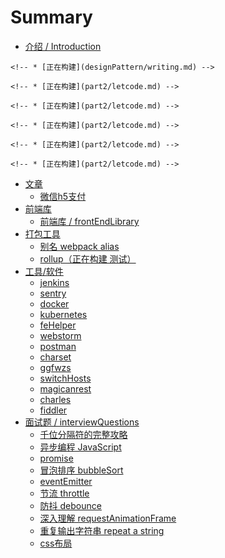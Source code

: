 # Summary

* [介绍 / Introduction](README.md)

<!-- * [设计模式 / designPattern](designPattern/README.md) -->
    <!-- * [正在构建](designPattern/writing.md) -->
<!-- * [力扣 / letcode](part2/README.md) -->
    <!-- * [正在构建](part2/letcode.md) -->
<!-- * [http](part2/README.md) -->
    <!-- * [正在构建](part2/letcode.md) -->
<!-- * [docker](part2/README.md) -->
    <!-- * [正在构建](part2/letcode.md) -->
<!-- * [jenkins](part2/README.md) -->
    <!-- * [正在构建](part2/letcode.md) -->
<!-- * [mysql](part2/README.md) -->
    <!-- * [正在构建](part2/letcode.md) -->

* [文章](blog/README.md)
    * [微信h5支付](blog/wxpay.md)
* [前端库](part2/README.md)
    * [前端库 / frontEndLibrary](frontEndLibrary/summary.md)
* [打包工具](part2/README.md)
    * [别名 webpack alias](webpack/alias.md)
    * [rollup（正在构建 测试）](part2/letcode.md)
* [工具/软件](tool/README.md)
    * [jenkins](tool/jenkins.md)
    * [sentry](tool/sentry.md)
    * [docker](tool/docker.md)
    * [kubernetes](tool/kubernetes.md)
    * [feHelper](tool/feHelper.md)
    * [webstorm](tool/webstorm.md)
    * [postman](tool/postman.md)
    * [charset](tool/charset.md)
    * [ggfwzs](tool/ggfwzs.md)
    * [switchHosts](tool/switchHosts.md)
    * [magicanrest](tool/magicanrest.md)
    * [charles](tool/charles.md)
    * [fiddler](tool/fiddler.md)
* [面试题 / interviewQuestions](part2/README.md)
    * [千位分隔符的完整攻略](interviewQuestions/miliFormat.md)
    * [异步编程 JavaScript](interviewQuestions/asynchronousProgramming.md)
    * [promise](interviewQuestions/promise.md)
    * [冒泡排序  bubbleSort](interviewQuestions/bubbleSort.md)
    * [eventEmitter](interviewQuestions/eventEmitter.md)
    * [节流 throttle](interviewQuestions/throttle.md)
    * [防抖 debounce](interviewQuestions/debounce.md)
    * [深入理解 requestAnimationFrame](interviewQuestions/requestAnimationFrame.md)
    * [重复输出字符串 repeat a string](interviewQuestions/repeatString.md)
    * [css布局](interviewQuestions/cssLayout.md)

